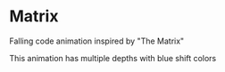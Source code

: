 # Matrix

Falling code animation inspired by "The Matrix"

This animation has multiple depths with blue shift colors
